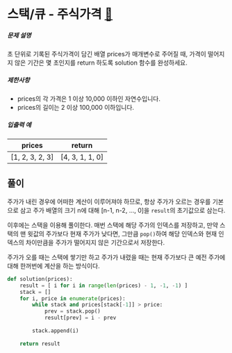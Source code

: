 # 스택/큐 - 주식가격 [🔗](https://programmers.co.kr/learn/courses/30/lessons/42584)

##### 문제 설명

초 단위로 기록된 주식가격이 담긴 배열 prices가 매개변수로 주어질 때, 가격이 떨어지지 않은 기간은 몇 초인지를 return 하도록 solution 함수를 완성하세요.

##### 제한사항

- prices의 각 가격은 1 이상 10,000 이하인 자연수입니다.
- prices의 길이는 2 이상 100,000 이하입니다.

##### 입출력 예

| prices          | return          |
| --------------- | --------------- |
| [1, 2, 3, 2, 3] | [4, 3, 1, 1, 0] |

## 풀이

주가가 내린 경우에 어떠한 계산이 이루어져야 하므로, 항상 주가가 오르는 경우를 기본으로 삼고 주가 배열의 크기 n에 대해 [n-1, n-2, ..., 0]을 `result`의 초기값으로 삼는다.

이후에는 스택을 이용해 풀이한다. 매번 스택에 해당 주가의 인덱스를 저장하고, 만약 스택의 맨 윗값의 주가보다 현재 주가가 낮다면, 그만큼 `pop()`하여 해당 인덱스와 현재 인덱스의 차이만큼을 주가가 떨어지지 않은 기간으로서 저장한다.

주가가 오를 때는 스택에 쌓기만 하고 주가가 내렸을 때는 현재 주가보다 큰 예전 주가에 대해 한꺼번에 계산을 하는 방식이다.

```python
def solution(prices):
    result = [ i for i in range(len(prices) - 1, -1, -1) ]
    stack = []
    for i, price in enumerate(prices):
        while stack and prices[stack[-1]] > price:
            prev = stack.pop()
            result[prev] = i - prev
            
        stack.append(i)
        
    return result
```

